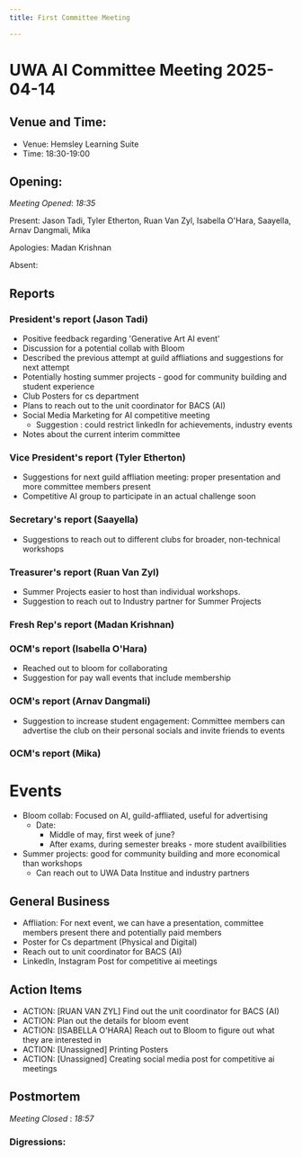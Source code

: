 ```yaml
---
title: First Committee Meeting

---
```

# UWA AI Committee Meeting 2025-04-14

## Venue and Time:
- Venue:  Hemsley Learning Suite
- Time:  18:30-19:00

## Opening:

_Meeting Opened_: _18:35_

Present: Jason Tadi, Tyler Etherton, Ruan Van Zyl, Isabella O'Hara, Saayella, Arnav Dangmali, Mika

Apologies: Madan Krishnan

Absent: 

## Reports

### President's report  (Jason Tadi)
- Positive feedback regarding 'Generative Art AI event'
- Discussion for a potential collab with Bloom
- Described the previous attempt at guild affliations and suggestions for next attempt
- Potentially hosting summer projects - good for community building and student experience
- Club Posters for cs department 
- Plans to reach out to the unit coordinator for BACS (AI)
- Social Media Marketing for AI competitive meeting
    - Suggestion : could restrict linkedIn for achievements, industry events
- Notes about the current interim committee 

### Vice President's report (Tyler Etherton)

- Suggestions for next guild affliation meeting: proper presentation and more committee members present
- Competitive AI group to participate in an actual challenge soon

### Secretary's report (Saayella)
- Suggestions to reach out to different clubs for broader, non-technical workshops

### Treasurer's report (Ruan Van Zyl)

- Summer Projects easier to host than individual workshops.
- Suggestion to reach out to Industry partner for Summer Projects

### Fresh Rep's report (Madan Krishnan)

### OCM's report (Isabella O'Hara)
- Reached out to bloom for collaborating
- Suggestion for pay wall events that include membership

### OCM's report (Arnav Dangmali)

- Suggestion to increase student engagement: Committee members can advertise the club on their personal socials and invite friends to events

### OCM's report (Mika)


# Events
- Bloom collab: Focused on AI, guild-affliated, useful for advertising 
    - Date: 
        - Middle of may, first week of june? 
        - After exams, during semester breaks - more student availbilities 
- Summer projects: good for community building and more economical than workshops
    - Can reach out to UWA Data Institue and industry partners

## General Business

- Affliation: For next event, we can have a presentation, committee members present   there and potentially paid members
- Poster for Cs department (Physical and Digital)
- Reach out to unit coordinator for BACS (AI)
- LinkedIn, Instagram Post for competitive ai meetings


## Action Items

- ACTION: [RUAN VAN ZYL] Find out the unit coordinator for BACS (AI) 
- ACTION: Plan out the details for bloom event
- ACTION: [ISABELLA O'HARA] Reach out to Bloom to figure out what they are interested in
- ACTION: [Unassigned] Printing Posters 
- ACTION: [Unassigned] Creating social media post for competitive ai meetings 


## Postmortem
_Meeting Closed_ : _18:57_

### Digressions: 
